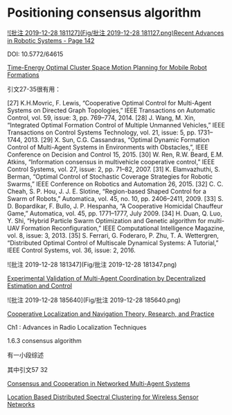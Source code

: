 # Positioning consensus algorithm



[![批注 2019-12-28 181127](Fig/批注 2019-12-28 181127.png)Recent Advances in Robotic Systems - Page 142](https://books.google.am/books?id=kXeQDwAAQBAJ&pg=PA142&lpg=PA142&dq=Positioning+consensus+algorithm&source=bl&ots=ZymngJeOHA&sig=ACfU3U1Oufrirbesm2HvjJGk2Z7hUJR3SQ&hl=en&sa=X&ved=2ahUKEwilzo7litjmAhXuyosBHZFACBkQ6AEwB3oECAkQAQ)

DOI: 10.5772/64615

[Time-Energy Optimal Cluster Space Motion Planning for Mobile Robot Formations](https://www.intechopen.com/books/recent-advances-in-robotic-systems/time-energy-optimal-cluster-space-motion-planning-for-mobile-robot-formations)

引文27-35很有用：

[27]	K.H.Movric, F. Lewis, “Cooperative Optimal Control for Multi-Agent Systems on Directed Graph Topologies,” IEEE Transactions on Automatic Control, vol. 59, issue: 3, pp. 769–774, 2014.
[28]	J. Wang, M. Xin, “Integrated Optimal Formation Control of Multiple Unmanned Vehicles,” IEEE Transactions on Control Systems Technology, vol. 21, issue: 5, pp. 1731–1744, 2013.
[29]	X. Sun, C.G. Cassandras, “Optimal Dynamic Formation Control of Multi-Agent Systems in Environments with Obstacles,”, IEEE Conference on Decision and Control 15, 2015.
[30]	W. Ren, R.W. Beard, E.M. Atkins, “Information consensus in multivehicle cooperative control,” IEEE Control Systems, vol. 27, issue: 2, pp. 71–82, 2007.
[31]	K. Elamvazhuthi, S. Berman, “Optimal Control of Stochastic Coverage Strategies for Robotic Swarms,” IEEE Conference on Robotics and Automation 26, 2015.
[32]	C. C. Cheah, S. P. Hou, J. J. E. Slotine, “Region-based Shaped Control for a Swarm of Robots,” Automatica, vol. 45, no. 10, pp. 2406–2411, 2009.
[33]	S. D. Bopardikar, F. Bullo, J. P. Hespanha, “A Cooperative Homicidal Chauffeur Game,” Automatica, vol. 45, pp. 1771–1777, July 2009.
[34]	H. Duan, Q. Luo, Y. Shi, “Hybrid Particle Swarm Optimization and Genetic algorithm for multi-UAV Formation Reconfiguration,” IEEE Computational Intelligence Magazine, vol. 8, issue: 3, 2013.
[35]	S. Ferrari, G. Foderaro, P. Zhu, T. A. Wettergren, “Distributed Optimal Control of Multiscale Dynamical Systems: A Tutorial,” IEEE Control Systems, vol. 36, issue: 2, 2016.



![批注 2019-12-28 181347](Fig/批注 2019-12-28 181347.png)

[Experimental Validation of Multi-Agent Coordination by Decentralized Estimation and Control](http://hades.mech.northwestern.edu/images/a/a5/ExpValOfSwarmFormation.pdf)



![批注 2019-12-28 185640](Fig/批注 2019-12-28 185640.png)

[Cooperative Localization and Navigation Theory, Research, and Practice](https://books.google.am/books?id=1natDwAAQBAJ&pg=PA5&lpg=PA5&dq=Positioning+consensus+algorithm&source=bl&ots=6I_qG4TMNe&sig=ACfU3U2fH2-k2Bt_v-t1VUzs9QN5QTsnvQ&hl=en&sa=X&ved=2ahUKEwilzo7litjmAhXuyosBHZFACBkQ6AEwCXoECAgQAQ)

Ch1 : Advances in Radio Localization Techniques

1.6.3 consensus algorithm

有一小段综述

其中引文57 32

[Consensus and Cooperation in Networked Multi-Agent Systems](https://ieeexplore.ieee.org/document/4118472)

[Location Based Distributed Spectral Clustering for Wireless Sensor Networks](https://ieeexplore.ieee.org/abstract/document/8233241)

